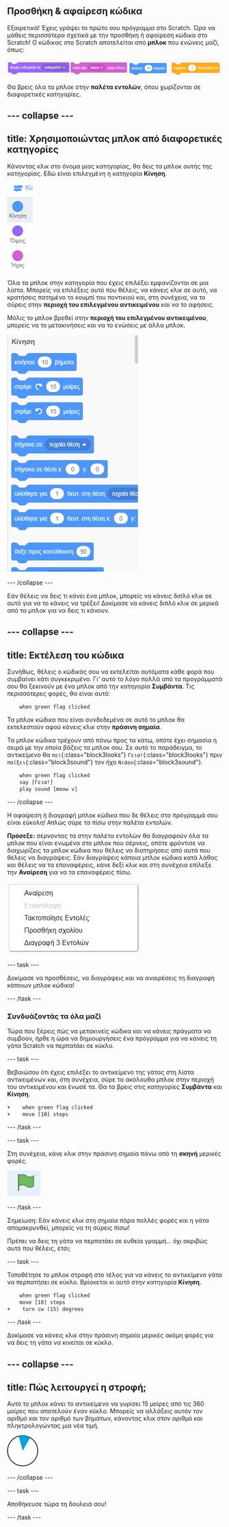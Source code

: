 ## Προσθήκη & αφαίρεση κώδικα

Εξαιρετικά! Έχεις γράψει το πρώτο σου πρόγραμμα στο Scratch. Ώρα να μάθεις περισσότερα σχετικά με την προσθήκη ή αφαίρεση κώδικα στο Scratch! Ο κώδικας στο Scratch αποτελείται από **μπλοκ** που ενώνεις μαζί, όπως:

![](images/code1.png)

Θα βρεις όλα τα μπλοκ στην **παλέτα εντολών**, όπου χωρίζονται σε διαφορετικές κατηγορίες.

--- collapse ---
---
title: Χρησιμοποιώντας μπλοκ από διαφορετικές κατηγορίες
---

Κάνοντας κλικ στο όνομα μιας κατηγορίας, θα δεις τα μπλοκ αυτής της κατηγορίας. Εδώ είναι επιλεγμένη η κατηγορία **Κίνηση**.

![](images/code2a.png)

Όλα τα μπλοκ στην κατηγορία που έχεις επιλέξει εμφανίζονται σε μια λίστα. Μπορείς να επιλέξεις αυτό που θέλεις, να κάνεις κλικ σε αυτό, να κρατήσεις πατημένο το κουμπί του ποντικιού και, στη συνέχεια, να το σύρεις στην **περιοχή του επιλεγμένου αντικειμένου** και να το αφήσεις.

Μόλις το μπλοκ βρεθεί στην **περιοχή του επιλεγμένου αντικειμένου**, μπορείς να το μετακινήσεις και να το ενώσεις με άλλα μπλοκ.

![](images/code2b.png)

--- /collapse ---

Εάν θέλεις να δεις τι κάνει ένα μπλοκ, μπορείς να κάνεις διπλό κλικ σε αυτό για να το κάνεις να τρέξει! Δοκίμασε να κάνεις διπλό κλικ σε μερικά από τα μπλοκ για να δεις τι κάνουν.

--- collapse ---
---
title: Εκτέλεση του κώδικα
---

Συνήθως, θέλεις ο κώδικάς σου να εκτελείται αυτόματα κάθε φορά που συμβαίνει κάτι συγκεκριμένο. Γι' αυτό το λόγο πολλά από τα προγράμματά σου θα ξεκινούν με ένα μπλοκ από την κατηγορία **Συμβάντα**. Τις περισσότερες φορές, θα είναι αυτό:

```blocks3
    when green flag clicked
```

Τα μπλοκ κώδικα που είναι συνδεδεμένα σε αυτό το μπλοκ θα εκτελεστούν αφού κάνεις κλικ στην **πράσινη σημαία**.

Τα μπλοκ κώδικα τρέχουν από πάνω προς τα κάτω, οπότε έχει σημασία η σειρά με την οποία βάζεις τα μπλοκ σου. Σε αυτό το παράδειγμα, το αντικείμενο θα `πει`{:class="block3looks"} `Γεια!`{:class="block3looks"} πριν `παίξει`{:class="block3sound"} τον ήχο `Νιάου`{:class="block3sound"}.


```blocks3
    when green flag clicked
    say [Γεια!]
    play sound [meow v]
```

--- /collapse ---

Η αφαίρεση ή διαγραφή μπλοκ κώδικα που δε θέλεις στο πρόγραμμά σου είναι εύκολη! Απλώς σύρε τα πίσω στην παλέτα εντολών.

**Πρόσεξε:** σέρνοντας τα στην παλέτα εντολών θα διαγραφούν όλα τα μπλοκ που είναι ενωμένα στο μπλοκ που σέρνεις, οπότε φρόντισε να διαχωρίζεις τα μπλοκ κώδικα που θέλεις να διατηρήσεις από αυτά που θέλεις να διαγράψεις. Εάν διαγράψεις κάποια μπλοκ κώδικα κατά λάθος και θέλεις να τα επαναφέρεις, κάνε δεξί κλικ και στη συνέχεια επίλεξε την **Αναίρεση** για να τα επαναφέρεις πίσω.

![](images/code6.png)

--- task ---

Δοκίμασε να προσθέσεις, να διαγράψεις και να αναιρέσεις τη διαγραφή κάποιων μπλοκ κώδικα!

--- /task ---

### Συνδυάζοντάς τα όλα μαζί

Τώρα που ξέρεις πώς να μετακινείς κώδικα και να κάνεις πράγματα να συμβούν, ήρθε η ώρα να δημιουργήσεις ένα πρόγραμμα για να κάνεις τη γάτα Scratch να περπατάει σε κύκλο.

--- task ---

Βεβαιώσου ότι έχεις επιλέξει το αντικείμενο της γάτας στη λίστα αντικειμένων και, στη συνέχεια, σύρε τα ακόλουθα μπλοκ στην περιοχή του αντικειμένου και ένωσέ τα. Θα τα βρεις στις κατηγορίες **Συμβάντα** και **Κίνηση**.

```blocks3
+    when green flag clicked
+    move [10] steps
```

--- /task ---

--- task ---

Στη συνέχεια, κάνε κλικ στην πράσινη σημαία πάνω από τη **σκηνή** μερικές φορές.

![](images/code7.png)

--- /task ---

Σημείωση: Εάν κάνεις κλικ στη σημαία πάρα πολλές φορές και η γάτα απομακρυνθεί, μπορείς να τη σύρεις πίσω!

Πρέπει να δεις τη γάτα να περπατάει σε ευθεία γραμμή... όχι ακριβώς αυτό που θέλεις, έτσι;

--- task ---

Τοποθέτησε το μπλοκ στροφή στο τέλος για να κάνεις το αντικείμενο γάτα να περπατήσει σε κύκλο. Βρίσκεται κι αυτό στην κατηγορία **Κίνηση**.

```blocks3
    when green flag clicked
    move [10] steps
+    turn cw (15) degrees
```

--- /task ---

Δοκίμασε να κάνεις κλικ στην πράσινη σημαία μερικές ακόμη φορές για να δεις τη γάτα να κινείται σε κύκλο.

--- collapse ---
---
title: Πώς λειτουργεί η στροφή;
---

Αυτό το μπλοκ κάνει το αντικείμενο να γυρίσει 15 μοίρες από τις 360 μοίρες που αποτελούν έναν κύκλο. Μπορείς να αλλάξεις αυτόν τον αριθμό και τον αριθμό των βημάτων, κάνοντας κλικ στον αριθμό και πληκτρολογώντας μια νέα τιμή.

![](images/code9.png)

--- /collapse ---

--- task ---

Αποθήκευσε τώρα τη δουλειά σου!

--- /task ---

